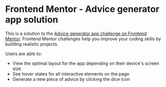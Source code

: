 # Frontend Mentor - Advice generator app solution

This is a solution to the [Advice generator app challenge on Frontend Mentor](https://www.frontendmentor.io/challenges/advice-generator-app-QdUG-13db). Frontend Mentor challenges help you improve your coding skills by building realistic projects.

Users are able to:
- View the optimal layout for the app depending on their device's screen size
- See hover states for all interactive elements on the page
- Generate a new piece of advice by clicking the dice icon